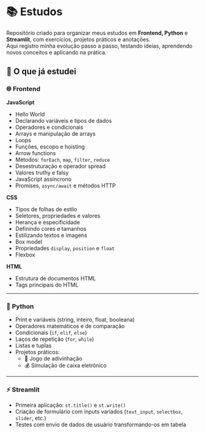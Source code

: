 # 📚 Estudos  

Repositório criado para organizar meus estudos em **Frontend, Python** e **Streamlit**, com exercícios, projetos práticos e anotações.  
Aqui registro minha evolução passo a passo, testando ideias, aprendendo novos conceitos e aplicando na prática.   

## 🚀 O que já estudei  

### 🌐 Frontend  

**JavaScript**  
- Hello World  
- Declarando variáveis e tipos de dados  
- Operadores e condicionais  
- Arrays e manipulação de arrays  
- Loops  
- Funções, escopo e hoisting  
- Arrow functions  
- Métodos: `forEach`, `map`, `filter`, `reduce`  
- Desestruturação e operador spread  
- Valores truthy e falsy  
- JavaScript assíncrono  
- Promises, `async/await` e métodos HTTP  

**CSS**  
- Tipos de folhas de estilo  
- Seletores, propriedades e valores  
- Herança e especificidade  
- Definindo cores e tamanhos  
- Estilizando textos e imagens  
- Box model  
- Propriedades `display`, `position` e `float`  
- Flexbox  

**HTML**  
- Estrutura de documentos HTML  
- Tags principais do HTML  

---

### 🐍 Python  
- Print e variáveis (string, inteiro, float, booleana)  
- Operadores matemáticos e de comparação  
- Condicionais (`if`, `elif`, `else`)  
- Laços de repetição (`for`, `while`)  
- Listas e tuplas  
- Projetos práticos:  
  - 🎯 Jogo de adivinhação  
  - 💰 Simulação de caixa eletrônico  

---

### ⚡ Streamlit  
- Primeira aplicação: `st.title()` e `st.write()`  
- Criação de formulário com inputs variados (`text_input`, `selectbox`, `slider`, etc.)  
- Testes com envio de dados de usuário transformando-os em tabela
